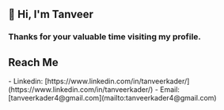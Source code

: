 <h2>👋 Hi, I'm Tanveer</h2>
<h3> Thanks for your valuable time visiting my profile. </h3>
<h2> Reach Me </h2>
- Linkedin: [https://www.linkedin.com/in/tanveerkader/](https://www.linkedin.com/in/tanveerkader/)
- Email:  [tanveerkader4@gmail.com](mailto:tanveerkader4@gmail.com) 

